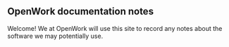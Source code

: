 ## OpenWork documentation notes

Welcome! We at OpenWork will use this site to record any notes about the software we may potentially use.
